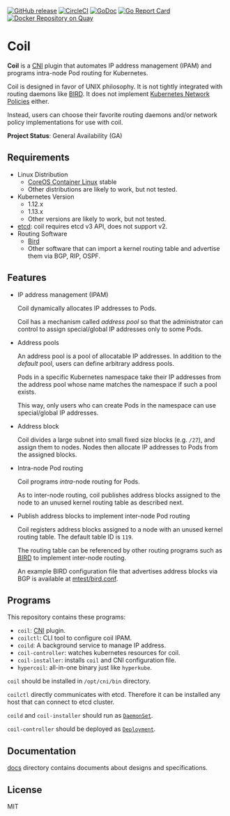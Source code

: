 [![GitHub release](https://img.shields.io/github/release/cybozu-go/coil.svg?maxAge=60)][releases]
[![CircleCI](https://circleci.com/gh/cybozu-go/coil.svg?style=svg)](https://circleci.com/gh/cybozu-go/coil)
[![GoDoc](https://godoc.org/github.com/cybozu-go/coil?status.svg)][godoc]
[![Go Report Card](https://goreportcard.com/badge/github.com/cybozu-go/coil)](https://goreportcard.com/report/github.com/cybozu-go/coil)
[![Docker Repository on Quay](https://quay.io/repository/cybozu/coil/status "Docker Repository on Quay")](https://quay.io/repository/cybozu/coil)

Coil
====

**Coil** is a [CNI][] plugin that automates IP address management (IPAM)
and programs intra-node Pod routing for Kubernetes.

Coil is designed in favor of UNIX philosophy.  It is not tightly integrated
with routing daemons like [BIRD][].  It does not implement
[Kubernetes Network Policies][NetworkPolicy] either.

Instead, users can choose their favorite routing daemons and/or network
policy implementations for use with coil.

**Project Status**: General Availability (GA)

Requirements
------------

* Linux Distribution
  - [CoreOS Container Linux][] stable
  - Other distributions are likely to work, but not tested.
* Kubernetes Version
  - 1.12.x
  - 1.13.x
  - Other versions are likely to work, but not tested.
* [etcd][]: coil requires etcd v3 API, does not support v2.
* Routing Software
  - [Bird][]
  - Other software that can import a kernel routing table and advertise them via BGP, RIP, OSPF.

Features
--------

* IP address management (IPAM)

    Coil dynamically allocates IP addresses to Pods.

    Coil has a mechanism called _address pool_ so that the administrator
    can control to assign special/global IP addresses only to some Pods.

* Address pools

    An address pool is a pool of allocatable IP addresses.  In addition to
    the _default_ pool, users can define arbitrary address pools.

    Pods in a specific Kubernetes namespace take their IP addresses from
    the address pool whose name matches the namespace if such a pool exists.

    This way, only users who can create Pods in the namespace can use
    special/global IP addresses.

* Address block

    Coil divides a large subnet into small fixed size blocks (e.g. `/27`),
    and assign them to nodes.  Nodes then allocate IP addresses to Pods
    from the assigned blocks.

* Intra-node Pod routing

    Coil programs _intra_-node routing for Pods.

    As to inter-node routing, coil publishes address blocks assigned to
    the node to an unused kernel routing table as described next.

* Publish address blocks to implement inter-node Pod routing

    Coil registers address blocks assigned to a node with an unused
    kernel routing table.  The default table ID is `119`.

    The routing table can be referenced by other routing programs
    such as [BIRD][] to implement inter-node routing.

    An example BIRD configuration file that advertises address blocks
    via BGP is available at [mtest/bird.conf](mtest/bird.conf).

Programs
--------

This repository contains these programs:

* `coil`: [CNI][] plugin.
* `coilctl`: CLI tool to configure coil IPAM.
* `coild`: A background service to manage IP address.
* `coil-controller`: watches kubernetes resources for coil.
* `coil-installer`: installs `coil` and CNI configuration file.
* `hypercoil`: all-in-one binary just like `hyperkube`.

`coil` should be installed in `/opt/cni/bin` directory.

`coilctl` directly communicates with etcd.
Therefore it can be installed any host that can connect to etcd cluster.

`coild` and `coil-installer` should run as [`DaemonSet`](https://kubernetes.io/docs/concepts/workloads/controllers/daemonset/).

`coil-controller` should be deployed as [`Deployment`](https://kubernetes.io/docs/concepts/workloads/controllers/deployment/).

Documentation
-------------

[docs](docs/) directory contains documents about designs and specifications.

License
-------

MIT

[releases]: https://github.com/cybozu-go/coil/releases
[godoc]: https://godoc.org/github.com/cybozu-go/coil
[CNI]: https://kubernetes.io/docs/concepts/extend-kubernetes/compute-storage-net/network-plugins/
[BIRD]: https://bird.network.cz/
[NetworkPolicy]: https://kubernetes.io/docs/concepts/services-networking/network-policies/
[etcd]: https://github.com/etcd-io/etcd
[CoreOS Container Linux]: https://coreos.com/os/docs/latest/
